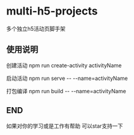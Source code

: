 # multi-h5-projects
多个独立h5活动页脚手架

## 使用说明
创建活动
npm run create-activity activityName

启动活动
npm run serve -- --name=activityName

打包编译
npm run build -- --name=activityName

## END
如果对你的学习或是工作有帮助 可以star支持一下